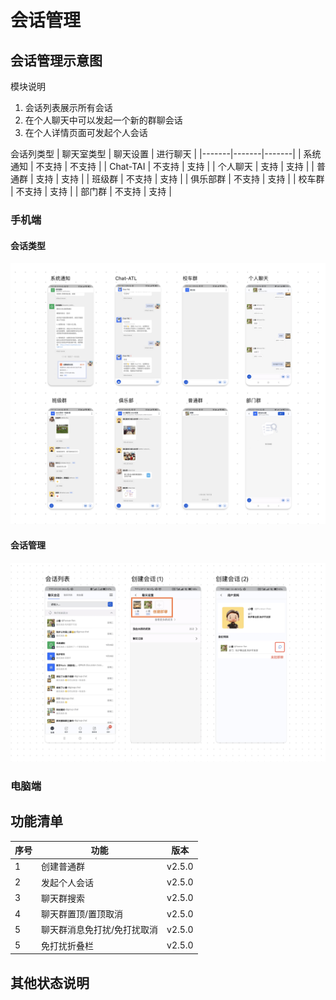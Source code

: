 
# 会话管理


## 会话管理示意图

模块说明

1. 会话列表展示所有会话
2. 在个人聊天中可以发起一个新的群聊会话
3. 在个人详情页面可发起个人会话

 会话列类型
| 聊天室类型 | 聊天设置 | 进行聊天 |
|-------|-------|-------|
| 系统通知 | 不支持 | 不支持 |
| Chat-TAI | 不支持 | 支持 |
| 个人聊天 | 支持 | 支持 |
| 普通群 | 支持 | 支持 |
| 班级群 | 不支持 | 支持 |
| 俱乐部群 | 不支持 | 支持 |
| 校车群 | 不支持 | 支持 |
| 部门群 | 不支持 | 支持 |
### 手机端

#### 会话类型


![alt text](/public/client/conversation/conversation_type.jpg)


#### 会话管理
![alt text](/public/client/conversation/conversation_app.jpg)



### 电脑端

<!-- ![alt text](/public/client/session/login_client.jpg) -->


## 功能清单
| 序号 | 功能 | 版本 |
|-------|-------|-------|
| 1 | 创建普通群 | v2.5.0 |
| 2 | 发起个人会话 | v2.5.0 |
| 3 | 聊天群搜索 | v2.5.0 |
| 4 | 聊天群置顶/置顶取消 | v2.5.0 |
| 5 | 聊天群消息免打扰/免打扰取消 | v2.5.0 |
| 5 | 免打扰折叠栏 | v2.5.0 |


## 其他状态说明




